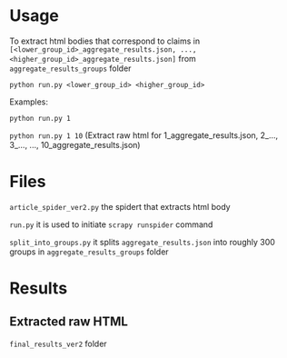 # Usage
To extract html bodies that correspond to claims in `[<lower_group_id>_aggregate_results.json, ..., <higher_group_id>_aggregate_results.json]` from `aggregate_results_groups` folder

`python run.py <lower_group_id> <higher_group_id>`

Examples: 

`python run.py 1` 

`python run.py 1 10` (Extract raw html for 1_aggregate_results.json, 2_..., 3_..., ..., 10_aggregate_results.json)

# Files
`article_spider_ver2.py` the spidert that extracts html body

`run.py` it is used to initiate `scrapy runspider` command

`split_into_groups.py` it splits `aggregate_results.json` into roughly 300 groups in `aggregate_results_groups` folder

# Results
## Extracted raw HTML
`final_results_ver2` folder